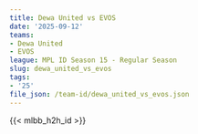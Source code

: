 ```yaml
---
title: Dewa United vs EVOS
date: '2025-09-12'
teams:
- Dewa United
- EVOS
league: MPL ID Season 15 - Regular Season
slug: dewa_united_vs_evos
tags:
- '25'
file_json: /team-id/dewa_united_vs_evos.json
---
```


{{< mlbb_h2h_id >}}
